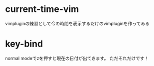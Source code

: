 # current-time-vim
vimpluginの練習として今の時間を表示するだけのvimpluginを作ってみる

# key-bind
normal modeでzを押すと現在の日付が出てきます。
ただそれだけです！

